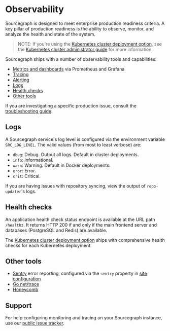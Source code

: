# Observability

Sourcegraph is designed to meet enterprise production readiness criteria. A key pillar of production
readiness is the ability to observe, monitor, and analyze the health and state of the
system.

> NOTE: If you're using the [Kubernetes cluster deployment
> option](https://github.com/sourcegraph/deploy-sourcegraph), see the [Kubernetes cluster
> administrator
> guide](https://github.com/sourcegraph/deploy-sourcegraph/blob/master/docs/admin-guide.md) for more
> information.

Sourcegraph ships with a number of observability tools and capabilities:

* [Metrics and dashboards](metrics.md) via Prometheus and Grafana
* [Tracing](tracing.md)
* [Alerting](alerting.md)
* [Logs](#logs)
* [Health checks](#health-checks)
* [Other tools](#other-tools)

If you are investigating a specific production issue, consult the [troubleshooting guide](troubleshooting.md).

## Logs

A Sourcegraph service's log level is configured via the environment variable `SRC_LOG_LEVEL`. The valid values (from most to least verbose) are:

* `dbug`: Debug. Output all logs. Default in cluster deployments.
* `info`: Informational.
* `warn`: Warning. Default in Docker deployments.
* `eror`: Error.
* `crit`: Critical.

If you are having issues with repository syncing, view the output of `repo-updater`'s logs.

## Health checks

An application health check status endpoint is available at the URL path `/healthz`. It returns HTTP 200 if and only if the main frontend server and databases (PostgreSQL and Redis) are available.

The [Kubernetes cluster deployment option](https://github.com/sourcegraph/deploy-sourcegraph) ships with comprehensive health checks for each Kubernetes deployment.

## Other tools

- [Sentry](https://sentry.io) error reporting, configured via the `sentry` property in [site configuration](../config/site_config.md)
- [Go net/trace](#viewing-go-net-trace-information)
- [Honeycomb](https://honeycomb.io/)

## Support

For help configuring monitoring and tracing on your Sourcegraph instance, use our [public issue
tracker](https://github.com/sourcegraph/issues/issues).

